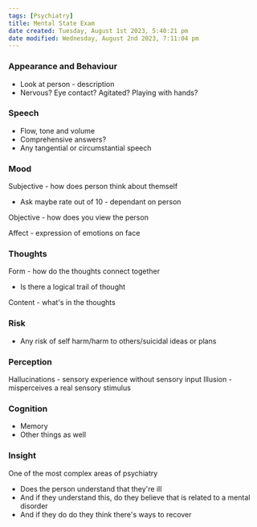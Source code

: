 ```yaml
---
tags: [Psychiatry]
title: Mental State Exam
date created: Tuesday, August 1st 2023, 5:40:21 pm
date modified: Wednesday, August 2nd 2023, 7:11:04 pm
---
```


### Appearance and Behaviour

- Look at person - description
- Nervous? Eye contact? Agitated? Playing with hands?

### Speech

- Flow, tone and volume
- Comprehensive answers?
- Any tangential or circumstantial speech

### Mood

Subjective - how does person think about themself

- Ask maybe rate out of 10 - dependant on person

Objective - how does you view the person

Affect - expression of emotions on face

### Thoughts

Form - how do the thoughts connect together

- Is there a logical trail of thought

Content - what's in the thoughts

### Risk

- Any risk of self harm/harm to others/suicidal ideas or plans

### Perception

Hallucinations - sensory experience without sensory input
Illusion - misperceives a real sensory stimulus

### Cognition

- Memory
- Other things as well

### Insight

One of the most complex areas of psychiatry

- Does the person understand that they're ill
- And if they understand this, do they believe that is related to a mental disorder
- And if they do do they think there's ways to recover
